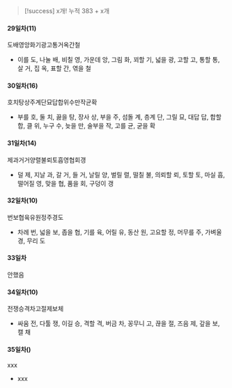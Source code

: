 > [!success] x개!
> 누적 383 + x개
#### 29일차(11)
도배영앙화기광고통거옥간철
- 이를 도, 나눌 배, 비칠 영, 가운데 앙, 그림 화, 꾀할 기, 넓을 광, 고할 고, 통할 통, 살 거, 집 옥, 표할 간, 엮을 철
#### 30일차(16)
호치탕상주계단묘답합위수만작균확
- 부를 호, 둘 치, 끓을 탕, 장사 상, 부을 주, 섬돌 계, 층계 단, 그릴 묘, 대답 답, 합할 합, 클 위, 누구 수, 늦을 만, 술부을 작, 고를 균, 굳을 확
#### 31일차(14) 
제과거거양렬불뢰토흡영협회갱 
- 덜 제, 지날 과, 갈 거, 들 거, 날릴 양, 벌릴 렬, 떨칠 불, 의뢰할 뢰, 토할 토, 마실 흡, 떨어질 영, 맞을 협, 품을 회, 구덩이 갱
#### 32일차(10) 
번보협육유원정주경도 
- 차례 번, 넓을 보, 좁을 협, 기를 육, 어릴 유, 동산 원, 고요할 정, 머무를 주, 가벼울 경, 무리 도
#### 33일차
안했음
#### 34일차(10)
전쟁승격차고절제보체
- 싸움 전, 다툴 쟁, 이길 승, 격할 격, 버금 차, 꽁무니 고, 끊을 절, 즈음 제, 갚을 보, 캘 채
#### 35일차()
xxx
- xxx